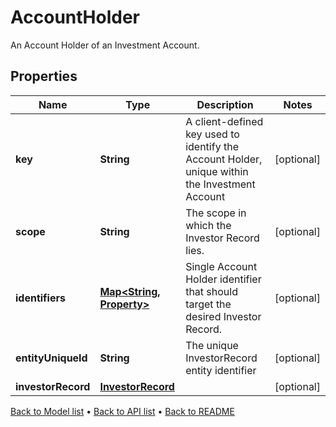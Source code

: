 

# AccountHolder

An Account Holder of an Investment Account.

## Properties

| Name | Type | Description | Notes |
|------------ | ------------- | ------------- | -------------|
|**key** | **String** | A client-defined key used to identify the Account Holder, unique within the Investment Account |  [optional] |
|**scope** | **String** | The scope in which the Investor Record lies. |  [optional] |
|**identifiers** | [**Map&lt;String, Property&gt;**](Property.md) | Single Account Holder identifier that should target the desired Investor Record. |  [optional] |
|**entityUniqueId** | **String** | The unique InvestorRecord entity identifier |  [optional] |
|**investorRecord** | [**InvestorRecord**](InvestorRecord.md) |  |  [optional] |



[Back to Model list](../README.md#documentation-for-models) &#8226; [Back to API list](../README.md#documentation-for-api-endpoints) &#8226; [Back to README](../README.md)


